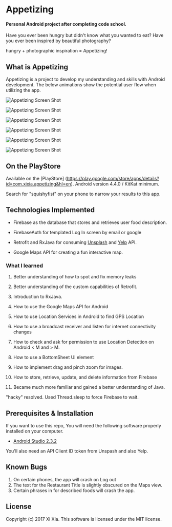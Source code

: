 # Appetizing
#### Personal Android project after completing code school.

Have you ever been hungry but didn't know what you wanted to eat? Have you ever been inspired by beautiful photography?

hungry + photographic inspiration =  Appetizing!

## What is Appetizing

Appetizing is a project to develop my understanding and skills with Android development. The below animations show the potential user flow when utilizing the app.

![Appetizing Screen Shot](https://j.gifs.com/gLYM69.gif)

![Appetizing Screen Shot](https://j.gifs.com/zKPY9r.gif)

![Appetizing Screen Shot](https://j.gifs.com/Xoxpqk.gif)

![Appetizing Screen Shot](https://j.gifs.com/jqQ65W.gif)

![Appetizing Screen Shot](https://j.gifs.com/oQRXXN.gif)

![Appetizing Screen Shot](https://j.gifs.com/jqQ65W.gif)

## On the PlayStore

Available on the [PlayStore] (https://play.google.com/store/apps/details?id=com.xixia.appetizing&hl=en). Android version 4.4.0 / KitKat minimum.

Search for "squishyfist" on your phone to narrow your results to this app. 

## Technologies Implemented

* Firebase as the database that stores and retrieves user food description.  

* FirebaseAuth for templated Log In screen by email or google

* Retrofit and RxJava for consuming [Unsplash](https://unsplash.com/developers) and [Yelp](https://www.yelp.com/developers/documentation/v2/search_api) API.

* Google Maps API for creating a fun interactive map.  

### What I learned

1. Better understanding of how to spot and fix memory leaks

2.  Better understanding of the custom capabilities of Retrofit.

3. Introduction to RxJava.

4. How to use the Google Maps API for Android

5. How to use Location Services in Android to find GPS Location

6. How to use a broadcast receiver and listen for internet connectivity changes

7. How to check and ask for permission to use Location Detection on Android < M  and > M.

8. How to use a BottomSheet UI element

9. How to implement drag and pinch zoom for images.

10. How to store, retrieve, update, and delete information from Firebase

11. Became much more familiar and gained a better understanding of Java.

"hacky" resolved.  Used Thread.sleep to force Firebase to wait.  

## Prerequisites & Installation

If you want to use this repo, You will need the following software properly installed on your computer.

* [Android Studio 2.3.2](https://developer.android.com/studio/index.html)

You'll also need an API Client ID token from Unspash and also Yelp.

## Known Bugs

1. On certain phones, the app will crash on Log out
2. The text for the Restaurant Title is slightly obscured on the Maps view.
3. Certain phrases in for described foods will crash the app.

## License

Copyright (c) 2017 Xi Xia. This software is licensed under the MIT license.
